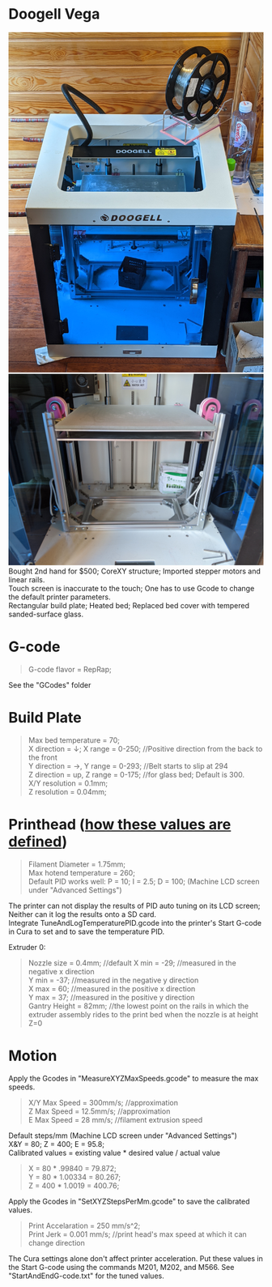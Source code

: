 # Doogell Vega
![](DoogellVega.jpg)  
![](GlassBedUpgrade.jpg)  
Bought 2nd hand for $500; CoreXY structure; Imported stepper motors and linear rails.  
Touch screen is inaccurate to the touch; One has to use Gcode to change the default printer parameters.   
Rectangular build plate; Heated bed; Replaced bed cover with tempered sanded-surface glass.  
  
# G-code
> G-code flavor = RepRap;  
  
See the "GCodes" folder

# Build Plate
> Max bed temperature = 70;  
> X direction = ↓; X range = 0-250; //Positive direction from the back to the front  
> Y direction = →, Y range = 0-293; //Belt starts to slip at 294  
> Z direction = up, Z range = 0-175; //for glass bed; Default is 300.   
> X/Y resolution = 0.1mm;  
> Z resolution = 0.04mm;  
  
# Printhead ([how these values are defined](https://community.ultimaker.com/topic/18484-printhead-settings/)) 
> Filament Diameter = 1.75mm;  
> Max hotend temperature = 260;  
> Default PID works well: P = 10; I = 2.5; D = 100; (Machine LCD screen under "Advanced Settings")  
  
The printer can not display the results of PID auto tuning on its LCD screen; Neither can it log the results onto a SD card.  
Integrate TuneAndLogTemperaturePID.gcode into the printer's Start G-code in Cura to set and to save the temperature PID. 

Extruder 0:    
> Nozzle size = 0.4mm; //default 
> X min = -29; //measured in the negative x direction  
> Y min = -37; //measured in the negative y direction  
> X max = 60; //measured in the positive x direction  
> Y max = 37; //measured in the positive y direction  
> Gantry Height = 82mm; //the lowest point on the rails in which the extruder assembly rides to the print bed when the nozzle is at height Z=0  
  
# Motion
Apply the Gcodes in "MeasureXYZMaxSpeeds.gcode" to measure the max speeds.  
> X/Y Max Speed = 300mm/s; //approximation  
> Z Max Speed =  12.5mm/s; //approximation  
> E Max Speed = 28 mm/s; //filament extrusion speed  

Default steps/mm  (Machine LCD screen under "Advanced Settings")  
X&Y = 80; Z = 400; E = 95.8;  
Calibrated values = existing value * desired value / actual value  
> X = 80 * .99840 = 79.872;  
> Y = 80 * 1.00334 = 80.267;  
> Z = 400 * 1.0019 = 400.76;  
  
Apply the Gcodes in "SetXYZStepsPerMm.gcode" to save the calibrated values.  
  
> Print Accelaration = 250 mm/s^2;  
> Print Jerk = 0.001 mm/s; //print head's max speed at which it can change direction  
  
The Cura settings alone don't affect printer acceleration. Put these values in the Start G-code using the commands M201, M202, and M566. See "StartAndEndG-code.txt" for the tuned values.  


    
